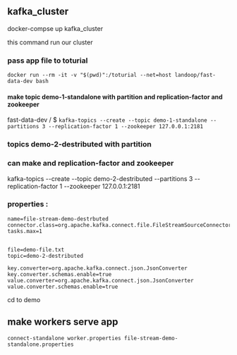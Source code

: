

## kafka_cluster 
 docker-compse up kafka_cluster 

this command run our cluster


### pass app file to toturial 
``` docker run --rm -it -v "$(pwd)":/toturial --net=host landoop/fast-data-dev bash ```

#### make topic demo-1-standalone with partition and replication-factor and zookeeper
fast-data-dev / $ 
``` kafka-topics --create --topic demo-1-standalone --partitions 3 --replication-factor 1 --zookeeper 127.0.0.1:2181 ```

### topics demo-2-destributed with partition
### can make  and replication-factor and zookeeper
kafka-topics --create --topic demo-2-destributed --partitions 3 --replication-factor 1 --zookeeper 127.0.0.1:2181
### properties :
```  
name=file-stream-demo-destrbuted
connector.class=org.apache.kafka.connect.file.FileStreamSourceConnector
tasks.max=1


file=demo-file.txt
topic=demo-2-destributed
      
key.converter=org.apache.kafka.connect.json.JsonConverter
key.converter.schemas.enable=true
value.converter=org.apache.kafka.connect.json.JsonConverter
value.converter.schemas.enable=true 
```
cd to demo
## make workers serve app
``` connect-standalone worker.properties file-stream-demo-standalone.properties ```





